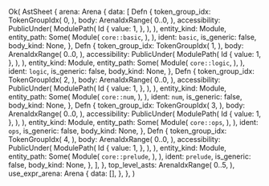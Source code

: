 Ok(
    AstSheet {
        arena: Arena {
            data: [
                Defn {
                    token_group_idx: TokenGroupIdx(
                        0,
                    ),
                    body: ArenaIdxRange(
                        0..0,
                    ),
                    accessibility: PublicUnder(
                        ModulePath(
                            Id {
                                value: 1,
                            },
                        ),
                    ),
                    entity_kind: Module,
                    entity_path: Some(
                        Module(
                            `core::basic`,
                        ),
                    ),
                    ident: `basic`,
                    is_generic: false,
                    body_kind: None,
                },
                Defn {
                    token_group_idx: TokenGroupIdx(
                        1,
                    ),
                    body: ArenaIdxRange(
                        0..0,
                    ),
                    accessibility: PublicUnder(
                        ModulePath(
                            Id {
                                value: 1,
                            },
                        ),
                    ),
                    entity_kind: Module,
                    entity_path: Some(
                        Module(
                            `core::logic`,
                        ),
                    ),
                    ident: `logic`,
                    is_generic: false,
                    body_kind: None,
                },
                Defn {
                    token_group_idx: TokenGroupIdx(
                        2,
                    ),
                    body: ArenaIdxRange(
                        0..0,
                    ),
                    accessibility: PublicUnder(
                        ModulePath(
                            Id {
                                value: 1,
                            },
                        ),
                    ),
                    entity_kind: Module,
                    entity_path: Some(
                        Module(
                            `core::num`,
                        ),
                    ),
                    ident: `num`,
                    is_generic: false,
                    body_kind: None,
                },
                Defn {
                    token_group_idx: TokenGroupIdx(
                        3,
                    ),
                    body: ArenaIdxRange(
                        0..0,
                    ),
                    accessibility: PublicUnder(
                        ModulePath(
                            Id {
                                value: 1,
                            },
                        ),
                    ),
                    entity_kind: Module,
                    entity_path: Some(
                        Module(
                            `core::ops`,
                        ),
                    ),
                    ident: `ops`,
                    is_generic: false,
                    body_kind: None,
                },
                Defn {
                    token_group_idx: TokenGroupIdx(
                        4,
                    ),
                    body: ArenaIdxRange(
                        0..0,
                    ),
                    accessibility: PublicUnder(
                        ModulePath(
                            Id {
                                value: 1,
                            },
                        ),
                    ),
                    entity_kind: Module,
                    entity_path: Some(
                        Module(
                            `core::prelude`,
                        ),
                    ),
                    ident: `prelude`,
                    is_generic: false,
                    body_kind: None,
                },
            ],
        },
        top_level_asts: ArenaIdxRange(
            0..5,
        ),
        use_expr_arena: Arena {
            data: [],
        },
    },
)
